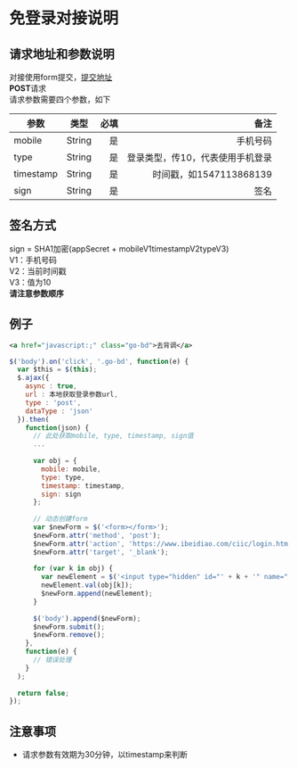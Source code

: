 # 免登录对接说明

## 请求地址和参数说明
对接使用form提交，[提交地址](https://www.ibeidiao.com/ciic/login.htm)<br />
**POST**请求<br />
请求参数需要四个参数，如下

参数|类型|必填|备注
--|:--:|--:|--:
mobile|String|是|手机号码
type|String|是|登录类型，传10，代表使用手机登录
timestamp|String|是|时间戳，如1547113868139
sign|String|是|签名

## 签名方式
sign = SHA1加密(appSecret + mobileV1timestampV2typeV3)<br />
V1：手机号码<br />
V2：当前时间戳<br />
V3：值为10<br />
**请注意参数顺序**

## 例子
```XML
<a href="javascript:;" class="go-bd">去背调</a>
```
```JavaScript
$('body').on('click', '.go-bd', function(e) {
  var $this = $(this);
  $.ajax({
    async : true, 
    url : 本地获取登录参数url,
    type : 'post',
    dataType : 'json'
  }).then(
    function(json) {
      // 此处获取mobile, type, timestamp, sign值
      ...
      
      var obj = {
        mobile: mobile,
        type: type,
        timestamp: timestamp,
        sign: sign
      };
      
      // 动态创建form
      var $newForm = $('<form></form>');
      $newForm.attr('method', 'post');
      $newForm.attr('action', 'https://www.ibeidiao.com/ciic/login.htm');
      $newForm.attr('target', '_blank');
			
      for (var k in obj) {
        var newElement = $('<input type="hidden" id="' + k + '" name="' + k + '" />');
        newElement.val(obj[k]);
        $newForm.append(newElement);
      }
      
      $('body').append($newForm);
      $newForm.submit();
      $newForm.remove();
    },
    function(e) {
      // 错误处理
    }
  );
  
  return false;
});
```

## 注意事项
- 请求参数有效期为30分钟，以timestamp来判断
